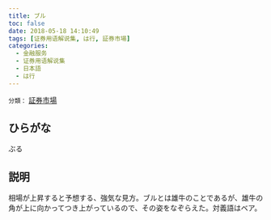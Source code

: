 ```yaml
---
title: ブル
toc: false
date: 2018-05-18 14:10:49
tags: [证券用语解说集, は行, 証券市場]
categories:
  - 金融服务
  - 证券用语解说集
  - 日本語
  - は行
---
```


`分類：` [証券市場](/tags/証券市場/)

## ひらがな

ぶる

## 説明

相場が上昇すると予想する、強気な見方。ブルとは雄牛のことであるが、雄牛の角が上に向かってつき上がっているので、その姿をなぞらえた。対義語はベア。
